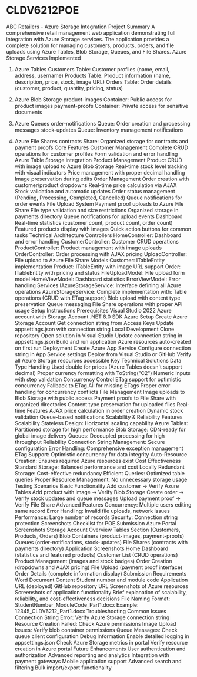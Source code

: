 # CLDV6212POE

ABC Retailers - Azure Storage Integration
Project Summary
A comprehensive retail management web application demonstrating full integration with Azure Storage services. The application provides a complete solution for managing customers, products, orders, and file uploads using Azure Tables, Blob Storage, Queues, and File Shares.
Azure Storage Services Implemented
1. Azure Tables
Customers Table: Customer profiles (name, email, address, username)
Products Table: Product information (name, description, price, stock, image URL)
Orders Table: Order details (customer, product, quantity, pricing, status)

2. Azure Blob Storage
product-images Container: Public access for product images
payment-proofs Container: Private access for sensitive documents

3. Azure Queues
order-notifications Queue: Order creation and processing messages
stock-updates Queue: Inventory management notifications

4. Azure File Shares
contracts Share: Organized storage for contracts and payment proofs
Core Features
Customer Management
Complete CRUD operations for customer profiles
Form validation and error handling
Azure Table Storage integration
Product Management
Product CRUD with image upload to Azure Blob Storage
Real-time stock level tracking with visual indicators
Price management with proper decimal handling
Image preservation during edits
Order Management
Order creation with customer/product dropdowns
Real-time price calculation via AJAX
Stock validation and automatic updates
Order status management (Pending, Processing, Completed, Cancelled)
Queue notifications for order events
File Upload System
Payment proof uploads to Azure File Share
File type validation and size restrictions
Organized storage in payments directory
Queue notifications for upload events
Dashboard
Real-time statistics (customer count, product count, order count)
Featured products display with images
Quick action buttons for common tasks
Technical Architecture
Controllers
HomeController: Dashboard and error handling
CustomerController: Customer CRUD operations
ProductController: Product management with image uploads
OrderController: Order processing with AJAX pricing
UploadController: File upload to Azure File Share
Models
Customer: ITableEntity implementation
Product: ITableEntity with image URL support
Order: ITableEntity with pricing and status
FileUploadModel: File upload form model
HomeViewModel: Dashboard statistics
ErrorViewModel: Error handling
Services
IAzureStorageService: Interface defining all Azure operations
AzureStorageService: Complete implementation with:
Table operations (CRUD with ETag support)
Blob upload with content type preservation
Queue messaging
File Share operations with proper API usage
Setup Instructions
Prerequisites
Visual Studio 2022
Azure account with Storage Account
.NET 8.0 SDK
Azure Setup
Create Azure Storage Account
Get connection string from Access Keys
Update appsettings.json with connection string
Local Development
Clone repository
Open solution in Visual Studio
Update connection string in appsettings.json
Build and run application
Azure resources auto-created on first run
Deployment
Create Azure App Service
Configure connection string in App Service settings
Deploy from Visual Studio or GitHub
Verify all Azure Storage resources accessible
Key Technical Solutions
Data Type Handling
Used double for prices (Azure Tables doesn't support decimal)
Proper currency formatting with ToString("C2")
Numeric inputs with step validation
Concurrency Control
ETag support for optimistic concurrency
Fallback to ETag.All for missing ETags
Proper error handling for concurrency conflicts
File Management
Image uploads to Blob Storage with public access
Payment proofs to File Share with organized directories
Content type preservation for uploaded files
Real-time Features
AJAX price calculation in order creation
Dynamic stock validation
Queue-based notifications
Scalability & Reliability Features
Scalability
Stateless Design: Horizontal scaling capability
Azure Tables: Partitioned storage for high performance
Blob Storage: CDN-ready for global image delivery
Queues: Decoupled processing for high throughput
Reliability
Connection String Management: Secure configuration
Error Handling: Comprehensive exception management
ETag Support: Optimistic concurrency for data integrity
Auto-Resource Creation: Ensures required Azure resources exist
Cost Effectiveness
Standard Storage: Balanced performance and cost
Locally Redundant Storage: Cost-effective redundancy
Efficient Queries: Optimized table queries
Proper Resource Management: No unnecessary storage usage
Testing Scenarios
Basic Functionality
Add customer → Verify Azure Tables
Add product with image → Verify Blob Storage
Create order → Verify stock updates and queue messages
Upload payment proof → Verify File Share
Advanced Features
Concurrency: Multiple users editing same record
Error Handling: Invalid file uploads, network issues
Performance: Large number of records
Security: Connection string protection
Screenshots Checklist for POE Submission
Azure Portal Screenshots
Storage Account Overview
Tables Section (Customers, Products, Orders)
Blob Containers (product-images, payment-proofs)
Queues (order-notifications, stock-updates)
File Shares (contracts with payments directory)
Application Screenshots
Home Dashboard (statistics and featured products)
Customer List (CRUD operations)
Product Management (images and stock badges)
Order Creation (dropdowns and AJAX pricing)
File Upload (payment proof interface)
Order Details (complete information display)
Submission Requirements
Word Document Content
Student number and module code
Application URL (deployed)
GitHub repository URL
Screenshots of Azure resources
Screenshots of application functionality
Brief explanation of scalability, reliability, and cost-effectiveness decisions
File Naming
Format: StudentNumber_ModuleCode_Part1.docx
Example: 12345_CLDV6212_Part1.docx
Troubleshooting
Common Issues
Connection String Error: Verify Azure Storage connection string
Resource Creation Failed: Check Azure permissions
Image Upload Issues: Verify blob container permissions
Queue Messages: Check queue client configuration
Debug Information
Enable detailed logging in appsettings.json
Check Azure Storage metrics in portal
Verify resource creation in Azure portal
Future Enhancements
User authentication and authorization
Advanced reporting and analytics
Integration with payment gateways
Mobile application support
Advanced search and filtering
Bulk import/export functionality

